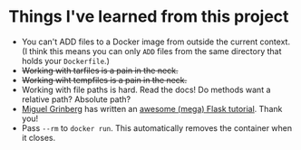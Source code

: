 # Things I've learned from this project
- You can't ADD files to a Docker image from outside the current context. (I think this means you can only `ADD` files from the same directory that holds your `Dockerfile`.)
- ~~Working with tarfiles is a pain in the neck.~~
- ~~Working wiht tempfiles is a pain in the neck.~~ 
- Working with file paths is hard. Read the docs! Do methods want a relative path? Absolute path?
- [Miguel Grinberg](https://blog.miguelgrinberg.com/post/about-me) has written an [awesome (mega) Flask tutorial](https://blog.miguelgrinberg.com/post/the-flask-mega-tutorial-part-i-hello-world). Thank you!
- Pass `--rm` to `docker run`. This automatically removes the container when it closes.